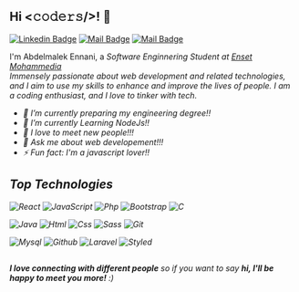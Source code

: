 ## Hi <𝚌𝚘𝚍𝚎𝚛𝚜/>! 👋

<p align='center'>
  
[![Linkedin Badge](https://img.shields.io/badge/-Abdelmalek.ennani-0e76a8?style=flat&labelColor=0e76a8&logo=linkedin&logoColor=white)](https://www.linkedin.com/in/abdelmalek-ennani-5304411b1/) [![Mail Badge](https://img.shields.io/badge/-@Abdelmalek.ennani-e84393?style=flat&labelColor=e84393&logo=instagram&logoColor=white)](https://www.instagram.com/abdelmalik_09/) [![Mail Badge](https://img.shields.io/badge/-Abdelmalek.ennani-c0392b?style=flat&labelColor=c0392b&logo=twitter&logoColor=white)](https://twitter.com/09_abdelmalek)
 
</p>


I'm Abdelmalek Ennani, a <em>Software Enginnering Student at <a href="https://www.enset-media.ac.ma/">Enset Mohammedia</a><br/>
Immensely passionate about web development and related technologies,
and I aim to use my skills to enhance and improve the lives of people.
I am a coding enthusiast, and I love to tinker with tech.

- 🔭 I’m currently preparing my engineering degree!!
- 🌱 I’m currently Learning NodeJs!! 
- 👯 I love to meet new people!!!
- 💬 Ask me about web developement!!!
- ⚡ Fun fact: I'm a javascript lover!!


## Top Technologies
![React](https://img.shields.io/badge/-React-black?style=flat-square&logo=react)
![JavaScript](https://img.shields.io/badge/-JavaScript-black?style=flat-square&logo=javascript)
![Php](https://img.shields.io/badge/-php-black?style=flat-square&logo=php)
![Bootstrap](https://img.shields.io/badge/-bootstrap-black?style=flat-square&logo=bootstrap)
![C](https://img.shields.io/badge/-c-black?style=flat-square&logo=c)

![Java](https://img.shields.io/badge/-java-black?style=flat-square&logo=java)
![Html](https://img.shields.io/badge/-html-black?style=flat-square&logo=html5)
![Css](https://img.shields.io/badge/-css-black?style=flat-square&logo=css3)
![Sass](https://img.shields.io/badge/-sass-black?style=flat-square&logo=sass)
![Git](https://img.shields.io/badge/-git-black?style=flat-square&logo=git)

![Mysql](https://img.shields.io/badge/-mysql-black?style=flat-square&logo=mysql)
![Github](https://img.shields.io/badge/-github-black?style=flat-square&logo=github)
![Laravel](https://img.shields.io/badge/-laravel-black?style=flat-square&logo=laravel)
![Styled](https://img.shields.io/badge/-styledComponents-black?style=flat-square&logo=styledComponents)
  
  
 ##
  <em><b>I love connecting with different people</b> so if you want to say <b>hi, I'll be happy to meet you more!</b> :)</em>





